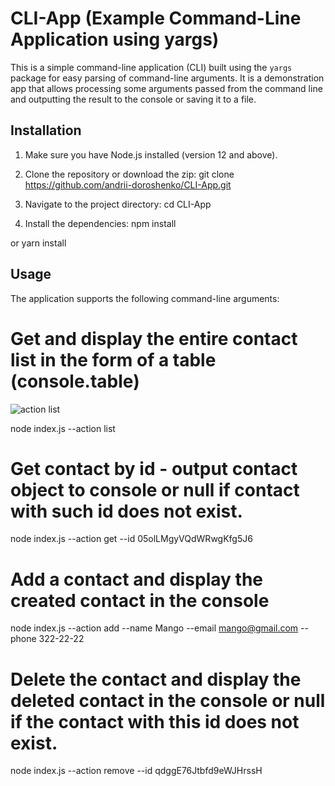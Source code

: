 # CLI-App (Example Command-Line Application using yargs)

This is a simple command-line application (CLI) built using the `yargs` package for easy parsing of command-line arguments. It is a demonstration app that allows processing some arguments passed from the command line and outputting the result to the console or saving it to a file.

## Installation

1. Make sure you have Node.js installed (version 12 and above).

2. Clone the repository or download the zip:
   git clone https://github.com/andrii-doroshenko/CLI-App.git

3. Navigate to the project directory:
   cd CLI-App

4. Install the dependencies:
   npm install

or
yarn install

## Usage

The application supports the following command-line arguments:

# Get and display the entire contact list in the form of a table (console.table)

![action list](https://monosnap.com/file/DePZJ5y2bNSWGzOcK4Lccl0ZPIymEL)

node index.js --action list

# Get contact by id - output contact object to console or null if contact with such id does not exist.

node index.js --action get --id 05olLMgyVQdWRwgKfg5J6

# Add a contact and display the created contact in the console

node index.js --action add --name Mango --email mango@gmail.com --phone 322-22-22

# Delete the contact and display the deleted contact in the console or null if the contact with this id does not exist.

node index.js --action remove --id qdggE76Jtbfd9eWJHrssH
